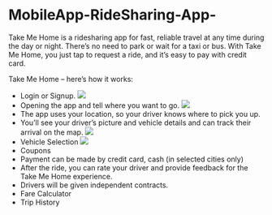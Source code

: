 # MobileApp-RideSharing-App-
Take Me Home is a ridesharing app for fast, reliable travel at any time during the day or night. There’s no need to park or wait for a taxi or bus. With Take Me Home, you just tap to request a ride, and it’s easy to pay with credit card.


Take Me Home – here’s how it works:
- Login or Signup.
![](pics/one.png)
- Opening the app and tell where you want to go.
![](pics/two.png)
- The app uses your location, so your driver knows where to pick you up.
- You’ll see your driver’s picture and vehicle details and can track their arrival on the map.
![](pics/three.png)
- Vehicle Selection
![](pics/four.png)
- Coupons
- Payment can be made by credit card, cash (in selected cities only)
- After the ride, you can rate your driver and provide feedback for the Take Me Home experience.
- Drivers will be given independent contracts.
- Fare Calculator
- Trip History

